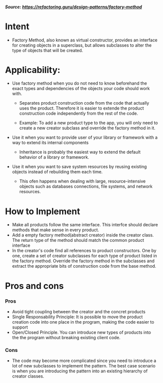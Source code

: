 ﻿##### Source: https://refactoring.guru/design-patterns/factory-method

# Intent
- Factory Method, also known as virtual constructor, provides an interface for creating
objects in a superclass, but allows subclasses to alter the type of objects that will be created.


# Applicability:

- Use factory method when you do not need to know beforehand the exact types
and dependencies of the objects your code should work with.
 
	* Separates product construction code from the code that actually uses the product. 
	Therefore it is easier to extende the product construction code independently from the rest of the code.

	* Example: To add a new product type to the app, you will only need to create a
	new creator subclass and override the factory method in it.

- Use it when you want to provide user of your library or framework with a way
to extend its internal components

	* Inheritance is probably the easiest way to extend the default behavior
	of a library or framework.

- Use it when you want to save system resources by reusing existing objects instead
of rebuilding them each time.

	* This ofen happens when dealing with large, resource-intensive objects 
	such as databases connections, file systems, and network resources.


# How to Implement
- Make all products follow the same interface. This interfce should declare methods that make sense in every product.
- Add a empty factory method(abstract creator) inside the creator class. The return type of the method should match the common product interface
- In the creator's code find all references to product constructors. One by one, create a set of creator subclasses for each type of product listed in the factory method. 
Override the factory method in the subclasses and extract the appropriate bits of construction code from the base method.

# Pros and cons

### Pros
- Avoid tight coupling between the creator and the concret products
- Single Responsability Principle: It is possible to move the product
creation code into one place in the program, making the code easier to support
- Open/Closed Principle. You can introduce new types of products into the the 
program without breaking existing client code.

### Cons
- The code may become more complicated since you need to introduce a lot of new 
subclasses to implement the pattern. The best case scenario is when you are 
introducing the pattern into an existing hierarchy of creator classes.
